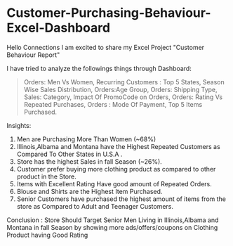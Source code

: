# Customer-Purchasing-Behaviour-Excel-Dashboard
Hello Connections
I am excited to share my Excel Project "Customer Behaviour Report"

I have tried to analyze the followings things through Dashboard:

> Orders: Men Vs Women,
> Recurring Customers : Top 5 States,
> Season Wise Sales Distribution,
> Orders:Age Group,
> Orders: Shipping Type,
> Sales: Category,
> Impact Of PromoCode on Orders,
> Orders: Rating Vs Repeated Purchases,
> Orders : Mode Of Payment,
> Top 5 Items Purchased.

Insights:
1) Men are Purchasing More Than Women (~68%)
2) Illinois,Albama and Montana have the Highest Repeated Customers as Compared To Other States in U.S.A .
3) Store has the highest Sales in fall Season (~26%).
4) Customer prefer buying more clothing product as compared to other product in the Store.
5) Items with Excellent Rating Have good amount of Repeated Orders.
6) Blouse and Shirts are the Highest Item Purchased.
7) Senior Customers have purchased the highest amount of items from the store as Compared to Adult and Teenager Customers.

Conclusion : 
Store Should Target Senior Men Living in Illinois,Albama and Montana in fall Season by showing more ads/offers/coupons on Clothing Product having Good Rating
